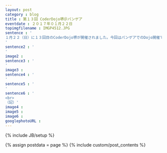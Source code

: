 ```yaml
---
layout: post
category : blog
title : 第１３回 CoderDojo堺＠パンゲア
eventdate : ２０１７年０１月２２日
topimgfilename : IMGP4512.JPG
sentence : '
１月２２（日）に１３回目のCoderDojo堺が開催されました。今回はパンゲアでのDojo開催です。<br>
'
sentence2 : '
'
image2 :
sentence3 : '
'
image3 :
sentence4 : '
'
sentence5 : '
'
sentence6 : '
<br>
（記）'
image4 :
image5 :
image6 :
googlephotoURL :
---
```

{% include JB/setup %}

{% assign postdata = page %}
{% include custom/post_contents %}
